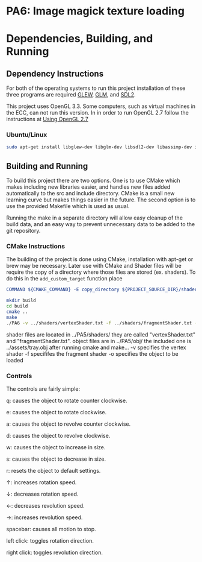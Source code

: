 # PA6: Image magick texture loading

# Dependencies, Building, and Running

## Dependency Instructions
For both of the operating systems to run this project installation of these three programs are required [GLEW](http://glew.sourceforge.net/), [GLM](http://glm.g-truc.net/0.9.7/index.html), and [SDL2](https://wiki.libsdl.org/Tutorials).

This project uses OpenGL 3.3. Some computers, such as virtual machines in the ECC, can not run this version. In in order to run OpenGL 2.7 follow the instructions at [Using OpenGL 2.7](https://github.com/HPC-Vis/computer-graphics/wiki/Using-OpenGL-2.7)

### Ubuntu/Linux
```bash
sudo apt-get install libglew-dev libglm-dev libsdl2-dev libassimp-dev imagemagick
```

## Building and Running
To build this project there are two options. One is to use CMake which makes including new libraries easier, and handles new files added automatically to the src and include directory. CMake is a small new learning curve but makes things easier in the future.
The second option is to use the provided Makefile which is used as usual.

Running the make in a separate directory will allow easy cleanup of the build data, and an easy way to prevent unnecessary data to be added to the git repository.  

### CMake Instructions
The building of the project is done using CMake, installation with apt-get or brew may be necessary. Later use with CMake and Shader files will be require the copy of a directory where those files are stored (ex. shaders). To do this in the ```add_custom_target``` function place 
```cmake
COMMAND ${CMAKE_COMMAND} -E copy_directory ${PROJECT_SOURCE_DIR}/shaders/ ${CMAKE_CURRENT_BINARY_DIR}/shaders
```

```bash
mkdir build
cd build
cmake ..
make
./PA6 -v ../shaders/vertexShader.txt -f ../shaders/fragmentShader.txt -o ../assets/buddha.obj
```
shader files are located in ../PA5/shaders/ they are called "vertexShader.txt" and "fragmentShader.txt".
object files are in ../PA5/obj/ the included one is ../assets/tray.obj
after running cmake and make...
-v specifies the vertex shader
-f specififes the fragment shader
-o specifies the object to be loaded



### Controls

The controls are fairly simple:

q: causes the object to rotate counter clockwise.

e: causes the object to rotate clockwise.

a: causes the object to revolve counter clockwise.

d: causes the object to revolve clockwise.

w: causes the object to increase in size.

s: causes the object to decrease in size.

r: resets the object to default settings.

↑: increases rotation speed.

↓: decreases rotation speed.

←: decreases revolution speed.

→: increases revolution speed.

spacebar: causes all motion to stop.

left click: toggles rotation direction.

right click: toggles revolution direction.

